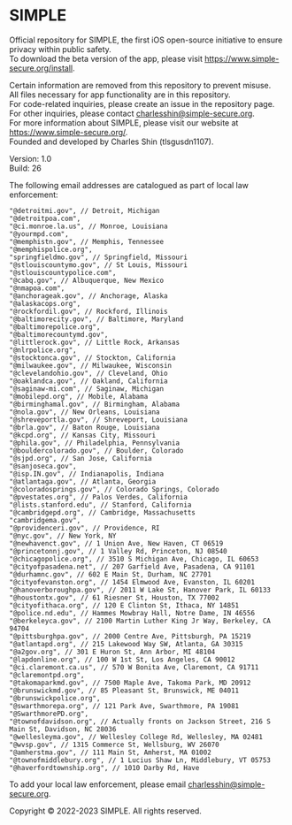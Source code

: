 # SIMPLE  
Official repository for SIMPLE, the first iOS open-source initiative to ensure privacy within public safety.  
To download the beta version of the app, please visit https://www.simple-secure.org/install.  
  
Certain information are removed from this repository to prevent misuse.   
All files necessary for app functionality are in this repository.  
For code-related inquiries, please create an issue in the repository page.  
For other inquiries, please contact charlesshin@simple-secure.org.  
For more information about SIMPLE, please visit our website at https://www.simple-secure.org/.  
Founded and developed by Charles Shin (tlsgusdn1107).  

Version: 1.0  
Build: 26

The following email addresses are catalogued as part of local law enforcement:  
  
    "@detroitmi.gov", // Detroit, Michigan
    "@detroitpoa.com",
    "@ci.monroe.la.us", // Monroe, Louisiana
    "@yourmpd.com",
    "@memphistn.gov", // Memphis, Tennessee
    "@memphispolice.org",
    "springfieldmo.gov", // Springfield, Missouri
    "@stlouiscountymo.gov", // St Louis, Missouri
    "@stlouiscountypolice.com",
    "@cabq.gov", // Albuquerque, New Mexico
    "@nmapoa.com",
    "@anchorageak.gov", // Anchorage, Alaska
    "@alaskacops.org",
    "@rockfordil.gov", // Rockford, Illinois
    "@baltimorecity.gov", // Baltimore, Maryland
    "@baltimorepolice.org",
    "@baltimorecountymd.gov",
    "@littlerock.gov", // Little Rock, Arkansas
    "@nlrpolice.org",
    "@stocktonca.gov", // Stockton, California
    "@milwaukee.gov", // Milwaukee, Wisconsin
    "@clevelandohio.gov", // Cleveland, Ohio
    "@oaklandca.gov", // Oakland, California
    "@saginaw-mi.com", // Saginaw, Michigan
    "@mobilepd.org", // Mobile, Alabama
    "@birminghamal.gov", // Birmingham, Alabama
    "@nola.gov", // New Orleans, Louisiana
    "@shreveportla.gov", // Shreveport, Louisiana
    "@brla.gov", // Baton Rouge, Louisiana
    "@kcpd.org", // Kansas City, Missouri
    "@phila.gov", // Philadelphia, Pennsylvania
    "@bouldercolorado.gov", // Boulder, Colorado
    "@sjpd.org", // San Jose, California
    "@sanjoseca.gov",
    "@isp.IN.gov", // Indianapolis, Indiana
    "@atlantaga.gov", // Atlanta, Georgia
    "@coloradosprings.gov", // Colorado Springs, Colorado
    "@pvestates.org", // Palos Verdes, California
    "@lists.stanford.edu", // Stanford, California
    "@cambridgepd.org", // Cambridge, Massachusetts
    "cambridgema.gov",
    "@providenceri.gov", // Providence, RI
    "@nyc.gov", // New York, NY
    "@newhavenct.gov", // 1 Union Ave, New Haven, CT 06519
    "@princetonnj.gov", // 1 Valley Rd, Princeton, NJ 08540
    "@chicagopolice.org", // 3510 S Michigan Ave, Chicago, IL 60653
    "@cityofpasadena.net", // 207 Garfield Ave, Pasadena, CA 91101
    "@durhamnc.gov", // 602 E Main St, Durham, NC 27701
    "@cityofevanston.org", // 1454 Elmwood Ave, Evanston, IL 60201
    "@hanoverboroughpa.gov", // 2011 W Lake St, Hanover Park, IL 60133
    "@houstontx.gov", // 61 Riesner St, Houston, TX 77002
    "@cityofithaca.org", // 120 E Clinton St, Ithaca, NY 14851
    "@police.nd.edu", // Hammes Mowbray Hall, Notre Dame, IN 46556
    "@berkeleyca.gov", // 2100 Martin Luther King Jr Way, Berkeley, CA 94704
    "@pittsburghpa.gov", // 2000 Centre Ave, Pittsburgh, PA 15219
    "@atlantapd.org", // 215 Lakewood Way SW, Atlanta, GA 30315
    "@a2gov.org", // 301 E Huron St, Ann Arbor, MI 48104
    "@lapdonline.org", // 100 W 1st St, Los Angeles, CA 90012
    "@ci.claremont.ca.us", // 570 W Bonita Ave, Claremont, CA 91711
    "@claremontpd.org",
    "@takomaparkmd.gov", // 7500 Maple Ave, Takoma Park, MD 20912
    "@brunswickmd.gov", // 85 Pleasant St, Brunswick, ME 04011
    "@brunswickpolice.org",
    "@swarthmorepa.org", // 121 Park Ave, Swarthmore, PA 19081
    "@SwarthmorePD.org",
    "@townofdavidson.org", // Actually fronts on Jackson Street, 216 S Main St, Davidson, NC 28036
    "@wellesleyma.gov", // Wellesley College Rd, Wellesley, MA 02481
    "@wvsp.gov", // 1315 Commerce St, Wellsburg, WV 26070
    "@amherstma.gov", // 111 Main St, Amherst, MA 01002
    "@townofmiddlebury.org", // 1 Lucius Shaw Ln, Middlebury, VT 05753
    "@haverfordtownship.org", // 1010 Darby Rd, Have

To add your local law enforcement, please email charlesshin@simple-secure.org.  

Copyright © 2022-2023 SIMPLE. All rights reserved.
